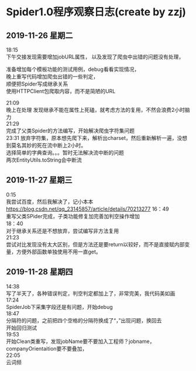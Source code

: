 # Spider1.0程序观察日志(create by zzj)  
## 2019-11-26 星期二
18:15  
下午交接发现需要增加jobURL属性，
以及发现了爬虫中出错的问题没有处理，  

准备增加每个模板功能的测试用例，debug看看实现情况，  
晚上重写代码增加爬虫出错的一些判定，  
顺便把Spider写成继承关系  
使用HTTPClient包爬取内容，而不是简陋的URL

21:09  
晚上在处理
发现继承不能在属性上死磕，就考虑方法的复用，不然会浪费2小时脑力  
21:29  
完成了父类Spider的方法编写，开始解决爬虫字符集问题  
23:31
放弃字符集，原本想先爬下来，解析出charset，然后重新解析一遍，没想到莫名其妙的死在流中断上2小时。  
选择简单的字典查询。。。暂时无法解决流中断的问题  
两次EntityUtils.toString会中断流

## 2019-11-27 星期三
0:15  
我尝试百度，然后我解决了，记小本本  
https://blog.csdn.net/qq_23145857/article/details/70213277
16：49  
重写父类SPider完成，子类功能修复加完善加判空操作增加  
18：40  
对于继承关系还是不想放弃，尝试编写非方法复用  
21:23  
尝试对比发现没有太大区别，但是方法还是要return以较好，而不是直接赋内部变量，方便外部函数单独使用不用一直get。  

## 2019-11-28 星期四
14:38  
写了半天了，各种错误判定，判空判定都加上了，非常完美，我代码美如画  
17:24  
SpiderJob下采集字段还是有问题，开始debug  
18:47  
分隔符的问题，之前把四个空格的分隔符换成了“，”出现问题，换回去  
开始回归测试  
19:53  
开始Clean类重写，发现jobName要不要加入工程师？jobname，companyOrientaition要不要叠加，  
22:05  
云词频
